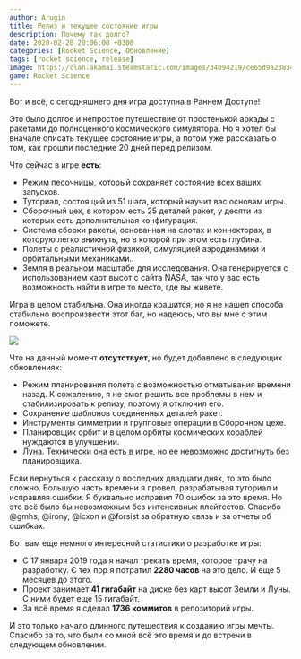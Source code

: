 ```yaml
---
author: Arugin
title: Релиз и текущее состояние игры
description: Почему так долго?
date: 2020-02-20 20:06:00 +0300
categories: [Rocket Science, Обновление]
tags: [rocket science, release]
image: https://clan.akamai.steamstatic.com/images/34094219/ce65d9a238340d07b2c6674b584f21177ed712ce_400x225.png
game: Rocket Science
---
```

Вот и всё, с сегодняшнего дня игра доступна в Раннем Доступе!

Это было долгое и непростое путешествие от простенькой аркады с ракетами до полноценного космического симулятора. Но я хотел бы вначале описать текущее состояние игры, а потом уже рассказать о том, как прошли последние 20 дней перед релизом.

Что сейчас в игре **есть**:

- Режим песочницы, который сохраняет состояние всех ваших запусков.
- Туториал, состоящий из 51 шага, который научит вас основам игры.
- Сборочный цех, в котором есть 25 деталей ракет, у десяти из которых есть дополнительная конфигурация.
- Система сборки ракеты, основанная на слотах и коннекторах, в которую легко вникнуть, но в которой при этом есть глубина.
- Полеты с реалистичной физикой, симуляцией аэродинамики и орбитальными механиками..
- Земля в реальном масштабе для исследования. Она генерируется с использованием карт высот с сайта NASA, так что у вас есть возможность найти в игре то место, где вы живете.  

Игра в целом стабильна. Она иногда крашится, но я не нашел способа стабильно воспроизвести этот баг, но надеюсь, что вы мне с этим поможете.

![](https://media.giphy.com/media/RiVsaT7sKj0LGn60Ib/giphy.gif)

Что на данный момент **отсутствует**, но будет добавлено в следующих обновлениях:

- Режим планирования полета с возможностью отматывания времени назад. К сожалению, я не смог решить все проблемы в нем и стабилизировать к релизу, поэтому я отключил его.
- Сохранение шаблонов соединенных деталей ракет.
- Инструменты симметрии и групповые операции в Сборочном цехе.
- Планировщик орбит и в целом орбиты космических кораблей нуждаются в улучшении.
- Луна. Технически она есть в игре, но ее невозможно достигнуть без планировщика.  

Если вернуться к рассказу о последних двадцати днях, то это было сложно. Большую часть времени я провел, разрабатывая туториал и исправляя ошибки. Я буквально исправил 70 ошибок за это время. Но это всё было бы невозможным без интенсивных плейтестов. Спасибо @gmhs, @irony, @icxon и @forsist за обратную связь и за отчеты об ошибках.

Вот вам еще немного интересной статистики о разработке игры:

- С 17 января 2019 года я начал трекать время, которое трачу на разработку. С тех пор я потратил **2280 часов** на это дело. И еще 5 месяцев до этого.
- Проект занимает **41 гигабайт** на диске без карт высот Земли и Луны. С ними будет еще 15 гигабайт.
- За всё время я сделал **1736 коммитов** в репозиторий игры.  


И это только начало длинного путешествия к созданию игры мечты. Спасибо за то, что были со мной всё это время и до встречи в следующем обновлении.
